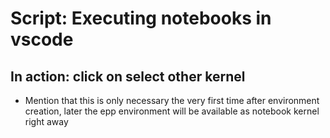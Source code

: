 # Script: Executing notebooks in vscode

## In action: click on select other kernel

- Mention that this is only necessary the very first time after environment creation,
  later the epp environment will be available as notebook kernel right away
